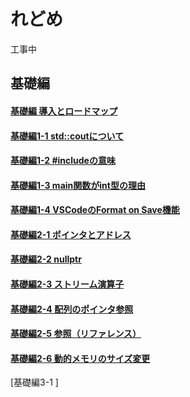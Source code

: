 # れどめ

工事中

## 基礎編
#### [基礎編 導入とロードマップ](/learning_cpp_with_ai/src/basic_000_loadmap.html)
#### [基礎編1-1 std::coutについて](/learning_cpp_with_ai/src/basic_001-1_stdcout.html)
#### [基礎編1-2 #includeの意味](/learning_cpp_with_ai/src/basic_001-2_include.html)
#### [基礎編1-3 main関数がint型の理由](/learning_cpp_with_ai/src/basic_001-3_main_int.html)
#### [基礎編1-4 VSCodeのFormat on Save機能](/learning_cpp_with_ai/src/basic_001-4_Format_On_Save.html)

#### [基礎編2-1 ポインタとアドレス](/learning_cpp_with_ai/src/basic_002-1_pointer_address.html)
#### [基礎編2-2 nullptr](/learning_cpp_with_ai/src/basic_002-2_nullptr.html)
#### [基礎編2-3 ストリーム演算子](/learning_cpp_with_ai/src/basic_002-3_stream.html)
#### [基礎編2-4 配列のポインタ参照](/learning_cpp_with_ai/src/basic_002-4_array_ptr.html)
#### [基礎編2-5 参照（リファレンス）](/learning_cpp_with_ai/src/basic_002-5_reference.html)
#### [基礎編2-6 動的メモリのサイズ変更](/learning_cpp_with_ai/src/basic_002-6_vec_size_change.html)

[基礎編3-1 ]
